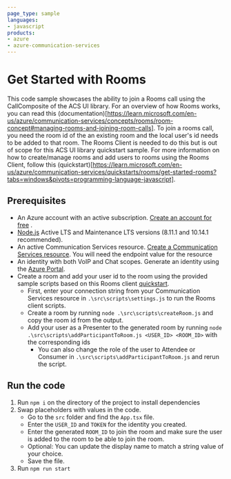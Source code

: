 ```yaml
---
page_type: sample
languages:
- javascript
products:
- azure
- azure-communication-services
---
```


# Get Started with Rooms

This code sample showcases the ability to join a Rooms call using the CallComposite of the ACS UI library. For an overview of how Rooms works, you can read this 
(documentation)[https://learn.microsoft.com/en-us/azure/communication-services/concepts/rooms/room-concept#managing-rooms-and-joining-room-calls]. To join a rooms call, you need the room id of the an existing room and the local user's id needs to be added to that room. The Rooms Client is needed to do this but is out of scope for this ACS UI library quickstart sample. For more information on how to create/manage rooms and add users to rooms using the Rooms Client, follow this (quickstart)[https://learn.microsoft.com/en-us/azure/communication-services/quickstarts/rooms/get-started-rooms?tabs=windows&pivots=programming-language-javascript].

## Prerequisites

- An Azure account with an active subscription. [Create an account for free](https://azure.microsoft.com/free/?WT.mc_id=A261C142F)  .
- [Node.js](https://nodejs.org/en/) Active LTS and Maintenance LTS versions (8.11.1 and 10.14.1 recommended).
- An active Communication Services resource. [Create a Communication Services resource](https://docs.microsoft.com/azure/communication-services/quickstarts/create-communication-resource). You will need the endpoint value for the resource
- An identity with both VoIP and Chat scopes. Generate an identity using the [Azure Portal](https://docs.microsoft.com/azure/communication-services/quickstarts/identity/quick-create-identity).
- Create a room and add your user id to the room using the provided sample scripts based on this Rooms client [quickstart](https://learn.microsoft.com/en-us/azure/communication-services/quickstarts/rooms/get-started-rooms?pivots=programming-language-javascript).
    - First, enter your connection string from your Communication Services resource in `.\src\scripts\settings.js` to run the Rooms client scripts.
    - Create a room by running `node .\src\scripts\createRoom.js` and copy the room id from the output.
    - Add your user as a Presenter to the generated room by running `node .\src\scripts\addParticipantToRoom.js <USER_ID> <ROOM_ID>` with the corresponding ids
        - You can also change the role of the user to Attendee or Consumer in `.\src\scripts\addParticipantToRoom.js` and rerun the script.

## Run the code

1. Run `npm i` on the directory of the project to install dependencies
2. Swap placeholders with values in the code.
    - Go to the `src` folder and find the `App.tsx` file.
    - Enter the `USER_ID` and `TOKEN` for the identity you created.
    - Enter the generated `ROOM_ID` to join the room and make sure the user is added to the room to be able to join the room.
    - Optional: You can update the display name to match a string value of your choice.
    - Save the file.
4. Run `npm run start`
